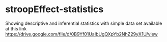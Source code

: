 # stroopEffect-statistics
Showing descriptive and inferential statistics with simple data set available at this link
https://drive.google.com/file/d/0B9Yf01UaIbUgQXpYb2NhZ29yX1U/view
